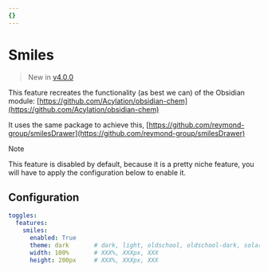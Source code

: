 ```yaml
---
{}
---
```

# Smiles   
   
> New in [v4.0.0](../../Changelog/v4.0.0.md)   
   
This feature recreates the functionality (as best we can) of the Obsidian module: [https://github.com/Acylation/obsidian-chem](https://github.com/Acylation/obsidian-chem)   
   
It uses the same package to achieve this, [https://github.com/reymond-group/smilesDrawer](https://github.com/reymond-group/smilesDrawer)   
   
>[!note]   
>This feature is disabled by default, because it is a pretty niche feature, you will have to apply the configuration below to enable it.   
   
## Configuration   
   
``` yaml
toggles:
  features:
    smiles:
      enabled: True
      theme: dark       # dark, light, oldschool, oldschool-dark, solarized, solarized-dark, matrix, github, carbon, cyberpunk, gruvbox, gruvbox-dark
      width: 100%       # XXX%, XXXpx, XXX 
      height: 200px     # XXX%, XXXpx, XXX
```

